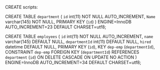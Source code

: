 CREATE scripts:

CREATE TABLE `department` (
  `id` int(11) NOT NULL AUTO_INCREMENT,
  `Name` varchar(145) NOT NULL,
  PRIMARY KEY (`id`)
) ENGINE=InnoDB AUTO_INCREMENT=23 DEFAULT CHARSET=utf8;

CREATE TABLE `employees` (
  `id` int(11) NOT NULL AUTO_INCREMENT,
  `name` varchar(145) DEFAULT NULL,
  `departmentId` int(11) DEFAULT NULL,
  `hired` datetime DEFAULT NULL,
  PRIMARY KEY (`id`),
  KEY `dep-emp` (`departmentId`),
  CONSTRAINT `dep-emp` FOREIGN KEY (`departmentId`) REFERENCES `department` (`id`) ON DELETE CASCADE ON UPDATE NO ACTION
) ENGINE=InnoDB AUTO_INCREMENT=34 DEFAULT CHARSET=utf8;
